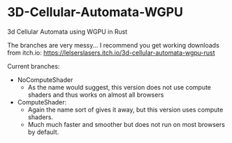 # 3D-Cellular-Automata-WGPU
3d Cellular Automata using WGPU in Rust

The branches are very messy... I recommend you get working downloads from itch.io: https://lelserslasers.itch.io/3d-cellular-automata-wgpu-rust

Current branches:
- NoComputeShader
  - As the name would suggest, this version does not use compute shaders and thus works on almost all browsers
- ComputeShader:
  - Again the name sort of gives it away, but this version uses compute shaders.
  - Much much faster and smoother but does not run on most browsers by default.

